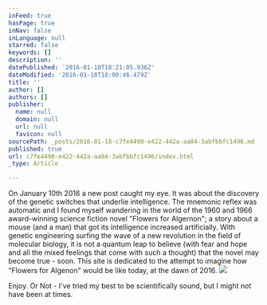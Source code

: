 ```yaml
---
inFeed: true
hasPage: true
inNav: false
inLanguage: null
starred: false
keywords: []
description: ''
datePublished: '2016-01-18T18:21:05.936Z'
dateModified: '2016-01-18T18:00:46.479Z'
title: ''
author: []
authors: []
publisher:
  name: null
  domain: null
  url: null
  favicon: null
sourcePath: _posts/2016-01-18-c7fe4490-e422-442a-aa84-3abfbbfc1496.md
published: true
url: c7fe4490-e422-442a-aa84-3abfbbfc1496/index.html
_type: Article

---
```

On January 10th 2016 a new post caught my eye. It was about the discovery of the genetic switches that underlie intelligence. The mnemonic reflex was automatic and I found myself wandering in the world of the 1960 and 1966 award-winning science fiction novel "Flowers for Algernon"; a story about a mouse (and a man) that got its intelligence increased artificially. With genetic engineering surfing the wave of  a new revolution in the field of molecular biology, it is not a quantum leap to believe (with fear and hope and all the mixed feelings that come with such a thought) that the novel may become true - soon. This site is dedicated to the attempt to imagine how "Flowers for Algenon" would be like today, at the dawn of 2016\.
![](https://the-grid-user-content.s3-us-west-2.amazonaws.com/cbd34cb4-1cc4-4c55-abb4-dc2efd4640cd.jpg)

Enjoy. Or Not - I've tried my best to be scientifically sound, but I might not have been at times.
